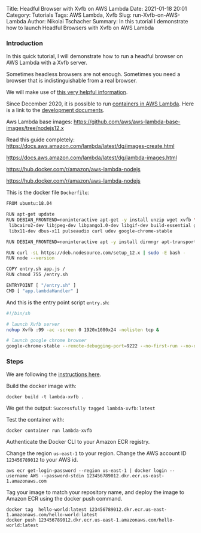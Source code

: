 Title: Headful Browser with Xvfb on AWS Lambda
Date: 2021-01-18 20:01
Category: Tutorials
Tags: AWS Lambda, Xvfb
Slug: run-Xvfb-on-AWS-Lambda
Author: Nikolai Tschacher
Summary: In this tutorial I demonstrate how to launch Headful Browsers with Xvfb on AWS Lambda

### Introduction

In this quick tutorial, I will demonstrate how to run a headful browser on AWS Lambda with a Xvfb server.

Sometimes headless browsers are not enough. Sometimes you need a browser that is indistinguishable from a real browser.

We will make use of [this very helpful information](https://gist.github.com/cpsubrian/3aa40f6f3d6ce2c707b9d8e34c652dcf#gistcomment-3553963). 

Since December 2020, it is possible to run [containers in AWS Lambda](https://aws.amazon.com/blogs/aws/new-for-aws-lambda-container-image-support/). Here is a link to the [development documents](https://docs.aws.amazon.com/lambda/latest/dg/images-create.html).

Aws Lambda base images: https://github.com/aws/aws-lambda-base-images/tree/nodejs12.x

Read this guide completely: https://docs.aws.amazon.com/lambda/latest/dg/images-create.html

https://docs.aws.amazon.com/lambda/latest/dg/lambda-images.html

https://hub.docker.com/r/amazon/aws-lambda-nodejs

https://hub.docker.com/r/amazon/aws-lambda-nodejs

This is the docker file `Dockerfile`:

```Bash
FROM ubuntu:18.04

RUN apt-get update
RUN DEBIAN_FRONTEND=noninteractive apt-get -y install unzip wget xvfb \
 libcairo2-dev libjpeg-dev libpango1.0-dev libgif-dev build-essential g++ libgl1-mesa-dev libxi-dev \
 libx11-dev dbus-x11 pulseaudio curl udev google-chrome-stable

RUN DEBIAN_FRONTEND=noninteractive apt -y install dirmngr apt-transport-https lsb-release ca-certificates

RUN curl -sL https://deb.nodesource.com/setup_12.x | sudo -E bash -
RUN node --version

COPY entry.sh app.js /
RUN chmod 755 /entry.sh

ENTRYPOINT [ "/entry.sh" ]
CMD [ "app.lambdaHandler" ]
```

And this is the entry point script `entry.sh`:

```Bash
#!/bin/sh

# launch Xvfb server
nohup Xvfb :99 -ac -screen 0 1920x1080x24 -nolisten tcp &

# launch google chrome browser
google-chrome-stable --remote-debugging-port=9222 --no-first-run --no-default-browser-check 2> browser.log &
```

### Steps

We are following the [instructions here](https://docs.aws.amazon.com/lambda/latest/dg/images-create.html).

Build the docker image with:

```
docker build -t lambda-xvfb .   
```

We get the output: `Successfully tagged lambda-xvfb:latest`

Test the container with:

```
docker container run lambda-xvfb
```

Authenticate the Docker CLI to your Amazon ECR registry.

Change the region `us-east-1` to your region.
Change the AWS account ID `123456789012` to your AWS id.

```
aws ecr get-login-password --region us-east-1 | docker login --username AWS --password-stdin 123456789012.dkr.ecr.us-east-1.amazonaws.com    
```

Tag your image to match your repository name, and deploy the image to Amazon ECR using the docker push command.

```
docker tag  hello-world:latest 123456789012.dkr.ecr.us-east-1.amazonaws.com/hello-world:latest
docker push 123456789012.dkr.ecr.us-east-1.amazonaws.com/hello-world:latest 
```